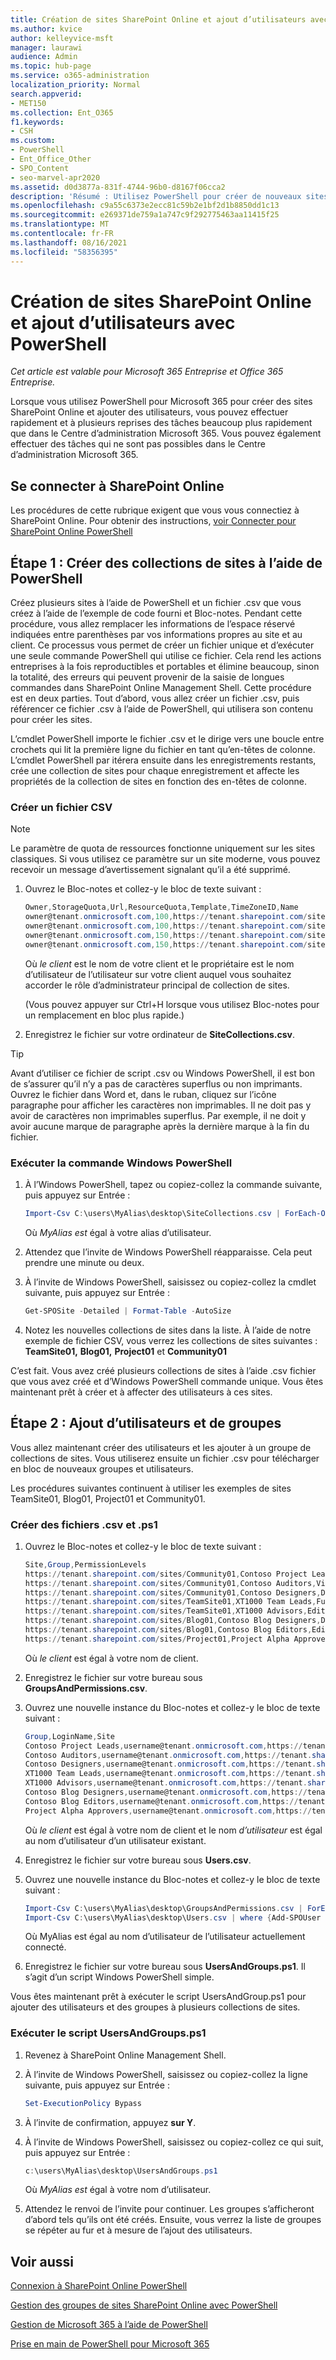 ```yaml
---
title: Création de sites SharePoint Online et ajout d’utilisateurs avec PowerShell
ms.author: kvice
author: kelleyvice-msft
manager: laurawi
audience: Admin
ms.topic: hub-page
ms.service: o365-administration
localization_priority: Normal
search.appverid:
- MET150
ms.collection: Ent_O365
f1.keywords:
- CSH
ms.custom:
- PowerShell
- Ent_Office_Other
- SPO_Content
- seo-marvel-apr2020
ms.assetid: d0d3877a-831f-4744-96b0-d8167f06cca2
description: 'Résumé : Utilisez PowerShell pour créer de nouveaux sites SharePoint Online, puis ajoutez des utilisateurs et des groupes à ces sites.'
ms.openlocfilehash: c9a55c6373e2ecc81c59b2e1bf2d1b8850dd1c13
ms.sourcegitcommit: e269371de759a1a747c9f292775463aa11415f25
ms.translationtype: MT
ms.contentlocale: fr-FR
ms.lasthandoff: 08/16/2021
ms.locfileid: "58356395"
---
```

# <a name="create-sharepoint-online-sites-and-add-users-with-powershell"></a>Création de sites SharePoint Online et ajout d’utilisateurs avec PowerShell

*Cet article est valable pour Microsoft 365 Entreprise et Office 365 Entreprise.*

Lorsque vous utilisez PowerShell pour Microsoft 365 pour créer des sites SharePoint Online et ajouter des utilisateurs, vous pouvez effectuer rapidement et à plusieurs reprises des tâches beaucoup plus rapidement que dans le Centre d’administration Microsoft 365. Vous pouvez également effectuer des tâches qui ne sont pas possibles dans le Centre d’administration Microsoft 365.

## <a name="connect-to-sharepoint-online"></a>Se connecter à SharePoint Online

Les procédures de cette rubrique exigent que vous vous connectiez à SharePoint Online. Pour obtenir des instructions, [voir Connecter pour SharePoint Online PowerShell](/powershell/sharepoint/sharepoint-online/connect-sharepoint-online)

## <a name="step-1-create-new-site-collections-using-powershell"></a>Étape 1 : Créer des collections de sites à l’aide de PowerShell

Créez plusieurs sites à l’aide de PowerShell et un fichier .csv que vous créez à l’aide de l’exemple de code fourni et Bloc-notes. Pendant cette procédure, vous allez remplacer les informations de l’espace réservé indiquées entre parenthèses par vos informations propres au site et au client. Ce processus vous permet de créer un fichier unique et d’exécuter une seule commande PowerShell qui utilise ce fichier. Cela rend les actions entreprises à la fois reproductibles et portables et élimine beaucoup, sinon la totalité, des erreurs qui peuvent provenir de la saisie de longues commandes dans SharePoint Online Management Shell. Cette procédure est en deux parties. Tout d’abord, vous allez créer un fichier .csv, puis référencer ce fichier .csv à l’aide de PowerShell, qui utilisera son contenu pour créer les sites.

L’cmdlet PowerShell importe le fichier .csv et le dirige vers une boucle entre crochets qui lit la première ligne du fichier en tant qu’en-têtes de colonne. L’cmdlet PowerShell par itérera ensuite dans les enregistrements restants, crée une collection de sites pour chaque enregistrement et affecte les propriétés de la collection de sites en fonction des en-têtes de colonne.

### <a name="create-a-csv-file"></a>Créer un fichier CSV

> [!NOTE]
> Le paramètre de quota de ressources fonctionne uniquement sur les sites classiques. Si vous utilisez ce paramètre sur un site moderne, vous pouvez recevoir un message d’avertissement signalant qu’il a été supprimé.

1. Ouvrez le Bloc-notes et collez-y le bloc de texte suivant :

   ```powershell
   Owner,StorageQuota,Url,ResourceQuota,Template,TimeZoneID,Name
   owner@tenant.onmicrosoft.com,100,https://tenant.sharepoint.com/sites/TeamSite01,25,EHS#1,10,Contoso Team Site
   owner@tenant.onmicrosoft.com,100,https://tenant.sharepoint.com/sites/Blog01,25,BLOG#0,10,Contoso Blog
   owner@tenant.onmicrosoft.com,150,https://tenant.sharepoint.com/sites/Project01,25,PROJECTSITE#0,10,Project Alpha
   owner@tenant.onmicrosoft.com,150,https://tenant.sharepoint.com/sites/Community01,25,COMMUNITY#0,10,Community Site
   ```

   Où *le client* est le  nom de votre client et le propriétaire est le nom d’utilisateur de l’utilisateur sur votre client auquel vous souhaitez accorder le rôle d’administrateur principal de collection de sites.

   (Vous pouvez appuyer sur Ctrl+H lorsque vous utilisez Bloc-notes pour un remplacement en bloc plus rapide.)

2. Enregistrez le fichier sur votre ordinateur de **SiteCollections.csv**.

> [!TIP]
> Avant d’utiliser ce fichier de script .csv ou Windows PowerShell, il est bon de s’assurer qu’il n’y a pas de caractères superflus ou non imprimants. Ouvrez le fichier dans Word et, dans le ruban, cliquez sur l’icône paragraphe pour afficher les caractères non imprimables. Il ne doit pas y avoir de caractères non imprimables superflus. Par exemple, il ne doit y avoir aucune marque de paragraphe après la dernière marque à la fin du fichier.

### <a name="run-the-windows-powershell-command"></a>Exécuter la commande Windows PowerShell

1. À l’Windows PowerShell, tapez ou copiez-collez la commande suivante, puis appuyez sur Entrée :

   ```powershell
   Import-Csv C:\users\MyAlias\desktop\SiteCollections.csv | ForEach-Object {New-SPOSite -Owner $_.Owner -StorageQuota $_.StorageQuota -Url $_.Url -NoWait -ResourceQuota $_.ResourceQuota -Template $_.Template -TimeZoneID $_.TimeZoneID -Title $_.Name}
   ```

   Où *MyAlias est* égal à votre alias d’utilisateur.

2. Attendez que l’invite de Windows PowerShell réapparaisse. Cela peut prendre une minute ou deux.

3. À l’invite de Windows PowerShell, saisissez ou copiez-collez la cmdlet suivante, puis appuyez sur Entrée :

   ```powershell
   Get-SPOSite -Detailed | Format-Table -AutoSize
   ```

4. Notez les nouvelles collections de sites dans la liste. À l’aide de notre exemple de fichier CSV, vous verrez les collections de sites suivantes : **TeamSite01,** **Blog01,** **Project01** et **Community01**

C’est fait. Vous avez créé plusieurs collections de sites à l’aide .csv fichier que vous avez créé et d’Windows PowerShell commande unique. Vous êtes maintenant prêt à créer et à affecter des utilisateurs à ces sites.

## <a name="step-2-add-users-and-groups"></a>Étape 2 : Ajout d’utilisateurs et de groupes

Vous allez maintenant créer des utilisateurs et les ajouter à un groupe de collections de sites. Vous utiliserez ensuite un fichier .csv pour télécharger en bloc de nouveaux groupes et utilisateurs.

Les procédures suivantes continuent à utiliser les exemples de sites TeamSite01, Blog01, Project01 et Community01.

### <a name="create-csv-and-ps1-files"></a>Créer des fichiers .csv et .ps1

1. Ouvrez le Bloc-notes et collez-y le bloc de texte suivant :

   ```powershell
   Site,Group,PermissionLevels
   https://tenant.sharepoint.com/sites/Community01,Contoso Project Leads,Full Control
   https://tenant.sharepoint.com/sites/Community01,Contoso Auditors,View Only
   https://tenant.sharepoint.com/sites/Community01,Contoso Designers,Design
   https://tenant.sharepoint.com/sites/TeamSite01,XT1000 Team Leads,Full Control
   https://tenant.sharepoint.com/sites/TeamSite01,XT1000 Advisors,Edit
   https://tenant.sharepoint.com/sites/Blog01,Contoso Blog Designers,Design
   https://tenant.sharepoint.com/sites/Blog01,Contoso Blog Editors,Edit
   https://tenant.sharepoint.com/sites/Project01,Project Alpha Approvers,Full Control
   ```

   Où *le client* est égal à votre nom de client.

2. Enregistrez le fichier sur votre bureau sous **GroupsAndPermissions.csv**.

3. Ouvrez une nouvelle instance du Bloc-notes et collez-y le bloc de texte suivant :

   ```powershell
   Group,LoginName,Site
   Contoso Project Leads,username@tenant.onmicrosoft.com,https://tenant.sharepoint.com/sites/Community01
   Contoso Auditors,username@tenant.onmicrosoft.com,https://tenant.sharepoint.com/sites/Community01
   Contoso Designers,username@tenant.onmicrosoft.com,https://tenant.sharepoint.com/sites/Community01
   XT1000 Team Leads,username@tenant.onmicrosoft.com,https://tenant.sharepoint.com/sites/TeamSite01
   XT1000 Advisors,username@tenant.onmicrosoft.com,https://tenant.sharepoint.com/sites/TeamSite01
   Contoso Blog Designers,username@tenant.onmicrosoft.com,https://tenant.sharepoint.com/sites/Blog01
   Contoso Blog Editors,username@tenant.onmicrosoft.com,https://tenant.sharepoint.com/sites/Blog01
   Project Alpha Approvers,username@tenant.onmicrosoft.com,https://tenant.sharepoint.com/sites/Project01
   ```

   Où *le client* est égal à votre nom de client et le nom *d’utilisateur* est égal au nom d’utilisateur d’un utilisateur existant.

4. Enregistrez le fichier sur votre bureau sous **Users.csv**.

5. Ouvrez une nouvelle instance du Bloc-notes et collez-y le bloc de texte suivant :

   ```powershell
   Import-Csv C:\users\MyAlias\desktop\GroupsAndPermissions.csv | ForEach-Object {New-SPOSiteGroup -Group $_.Group -PermissionLevels $_.PermissionLevels -Site $_.Site}
   Import-Csv C:\users\MyAlias\desktop\Users.csv | where {Add-SPOUser -Group $_.Group –LoginName $_.LoginName -Site $_.Site}
   ```

   Où MyAlias est égal au nom d’utilisateur de l’utilisateur actuellement connecté.

6. Enregistrez le fichier sur votre bureau sous **UsersAndGroups.ps1**. Il s’agit d’un script Windows PowerShell simple.

Vous êtes maintenant prêt à exécuter le script UsersAndGroup.ps1 pour ajouter des utilisateurs et des groupes à plusieurs collections de sites.

### <a name="run-usersandgroupsps1-script"></a>Exécuter le script UsersAndGroups.ps1

1. Revenez à SharePoint Online Management Shell.

2. À l’invite de Windows PowerShell, saisissez ou copiez-collez la ligne suivante, puis appuyez sur Entrée :

   ```powershell
   Set-ExecutionPolicy Bypass
   ```

3. À l’invite de confirmation, appuyez **sur Y**.

4. À l’invite de Windows PowerShell, saisissez ou copiez-collez ce qui suit, puis appuyez sur Entrée :

   ```powershell
   c:\users\MyAlias\desktop\UsersAndGroups.ps1
   ```

   Où *MyAlias est* égal à votre nom d’utilisateur.

5. Attendez le renvoi de l’invite pour continuer. Les groupes s’afficheront d’abord tels qu’ils ont été créés. Ensuite, vous verrez la liste de groupes se répéter au fur et à mesure de l’ajout des utilisateurs.

## <a name="see-also"></a>Voir aussi

[Connexion à SharePoint Online PowerShell](/powershell/sharepoint/sharepoint-online/connect-sharepoint-online)

[Gestion des groupes de sites SharePoint Online avec PowerShell](manage-sharepoint-site-groups-with-powershell.md)

[Gestion de Microsoft 365 à l’aide de PowerShell](manage-microsoft-365-with-microsoft-365-powershell.md)

[Prise en main de PowerShell pour Microsoft 365](getting-started-with-microsoft-365-powershell.md)
